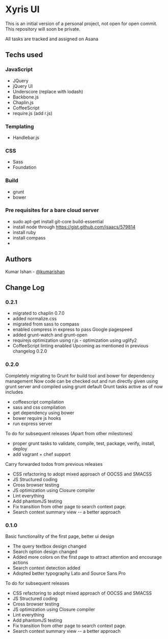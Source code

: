 Xyris UI
========

This is an initial version of a personal project, not open for open commit.
This repository will soon be private.

All tasks are tracked and assigned on Asana

Techs used
----------
### JavaScript
* JQuery
* jQuery UI
* Underscore (replace with lodash)
* Backbone.js
* Chaplin.js
* CoffeeScript
* require.js (add r.js)

### Templating
* Handlebar.js

### CSS
* Sass
* Foundation

### Build
* grunt
* bower

### Pre requisites for a bare cloud server
- sudo apt-get install git-core build-essential
- install node through https://gist.github.com/isaacs/579814
- install ruby
- install compass
- 

Authors
-------
Kumar Ishan - [@kumarishan](https://github.com/kumarishan)

Change Log
-----------
### 0.2.1
* migrated to chaplin 0.7.0
* added normalize.css
* migrated from sass to compass
* enabled compress in express to pass Google pagespeed
* added grunt-watch and grunt-open
* requirejs optimization using r.js - optimization using uglify2
* CoffeeScript linting enabled
Upcoming
as mentioned in previous changelog 0.2.0

### 0.2.0
Completely migrating to Grunt for build tool and bower for dependency management
Now code can be checked out and run directly given using grunt server and compiled
using grunt default
Grunt tasks active as of now includes
* coffeescript compilation
* sass and css compilation
* get dependency using bower
* bower require js hooks
* run express server

To do for subsequent releases (Apart from other milestones)
* proper grunt tasks to validate, compile, test, package, verify, install, deploy
* add vagrant + chef support

Carry forwarded todos from previous releases
* CSS refactoring to adopt mixed approach of OOCSS and SMACSS
* JS Structured coding
* Cross browser testing
* JS optimization using Closure compiler
* Lint everything
* Add phantomJS testing
* Fix transition from other page to search context page.
* Search context summary view -- a better approach

### 0.1.0
Basic functionality of the first page, better ui design
* The query textbox design changed
* Search option design changed
* Added more colors on the first page to attract attention and encourage actions
* Search context detection added
* Adopted better typography Lato and Source Sans Pro

To do for subsequent releases
* CSS refactoring to adopt mixed approach of OOCSS and SMACSS
* JS Structured coding
* Cross browser testing
* JS optimization using Closure compiler
* Lint everything
* Add phantomJS testing
* Fix transition from other page to search context page.
* Search context summary view -- a better approach

